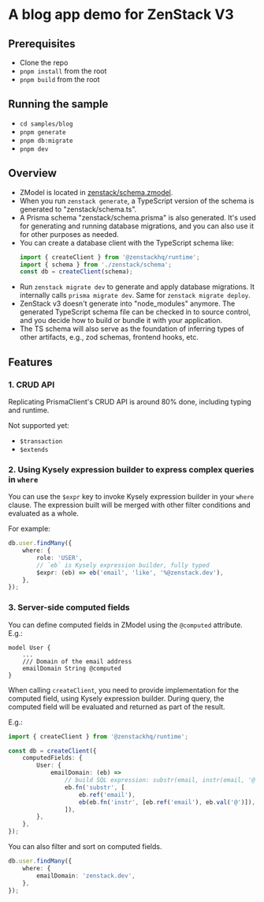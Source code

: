 # A blog app demo for ZenStack V3

## Prerequisites

-   Clone the repo
-   `pnpm install` from the root
-   `pnpm build` from the root

## Running the sample

-   `cd samples/blog`
-   `pnpm generate`
-   `pnpm db:migrate`
-   `pnpm dev`

## Overview

-   ZModel is located in [zenstack/schema.zmodel](./zenstack/schema.zmodel).
-   When you run `zenstack generate`, a TypeScript version of the schema is generated to "zenstack/schema.ts".
-   A Prisma schema "zenstack/schema.prisma" is also generated. It's used for generating and running database migrations, and you can also use it for other purposes as needed.
-   You can create a database client with the TypeScript schema like:
    ```ts
    import { createClient } from '@zenstackhq/runtime';
    import { schema } from './zenstack/schema';
    const db = createClient(schema);
    ```
-   Run `zenstack migrate dev` to generate and apply database migrations. It internally calls `prisma migrate dev`. Same for `zenstack migrate deploy`.
-   ZenStack v3 doesn't generate into "node_modules" anymore. The generated TypeScript schema file can be checked in to source control, and you decide how to build or bundle it with your application.
-   The TS schema will also serve as the foundation of inferring types of other artifacts, e.g., zod schemas, frontend hooks, etc.

## Features

### 1. CRUD API

Replicating PrismaClient's CRUD API is around 80% done, including typing and runtime.

Not supported yet:

-   `$transaction`
-   `$extends`

### 2. Using Kysely expression builder to express complex queries in `where`

You can use the `$expr` key to invoke Kysely expression builder in your `where` clause. The expression built will be merged with other filter conditions and evaluated as a whole.

For example:

```ts
db.user.findMany({
    where: {
        role: 'USER',
        // `eb` is Kysely expression builder, fully typed
        $expr: (eb) => eb('email', 'like', '%@zenstack.dev'),
    },
});
```

### 3. Server-side computed fields

You can define computed fields in ZModel using the `@computed` attribute. E.g.:

```prisma
model User {
    ...
    /// Domain of the email address
    emailDomain String @computed
}
```

When calling `createClient`, you need to provide implementation for the computed field, using Kysely expression builder. During query, the computed field will be evaluated and returned as part of the result.

E.g.:

```ts
import { createClient } from '@zenstackhq/runtime';

const db = createClient({
    computedFields: {
        User: {
            emailDomain: (eb) =>
                // build SQL expression: substr(email, instr(email, '@') + 1)
                eb.fn('substr', [
                    eb.ref('email'),
                    eb(eb.fn('instr', [eb.ref('email'), eb.val('@')]), '+', 1),
                ]),
        },
    },
});
```

You can also filter and sort on computed fields.

```ts
db.user.findMany({
    where: {
        emailDomain: 'zenstack.dev',
    },
});
```
